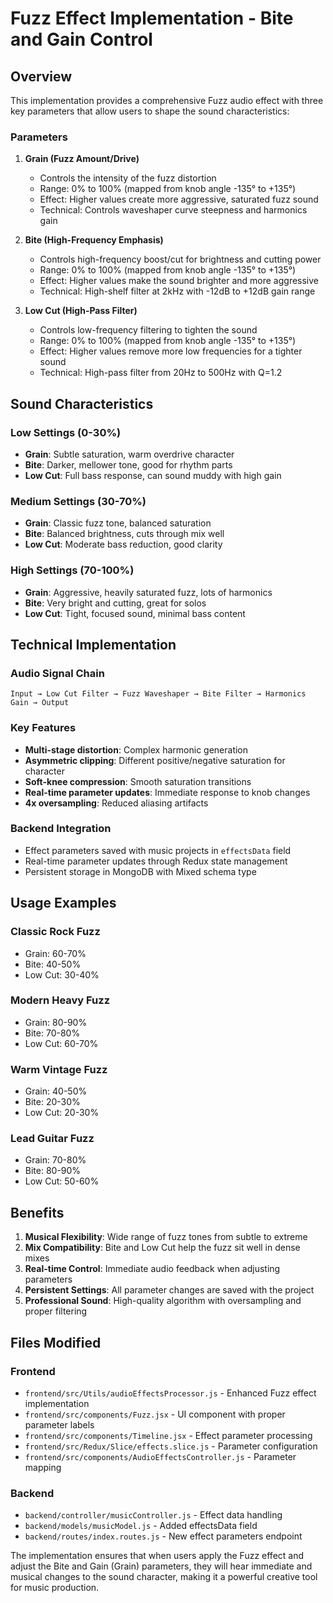 # Fuzz Effect Implementation - Bite and Gain Control

## Overview
This implementation provides a comprehensive Fuzz audio effect with three key parameters that allow users to shape the sound characteristics:

### Parameters

1. **Grain (Fuzz Amount/Drive)**
   - Controls the intensity of the fuzz distortion
   - Range: 0% to 100% (mapped from knob angle -135° to +135°)
   - Effect: Higher values create more aggressive, saturated fuzz sound
   - Technical: Controls waveshaper curve steepness and harmonics gain

2. **Bite (High-Frequency Emphasis)**
   - Controls high-frequency boost/cut for brightness and cutting power
   - Range: 0% to 100% (mapped from knob angle -135° to +135°)
   - Effect: Higher values make the sound brighter and more aggressive
   - Technical: High-shelf filter at 2kHz with -12dB to +12dB gain range

3. **Low Cut (High-Pass Filter)**
   - Controls low-frequency filtering to tighten the sound
   - Range: 0% to 100% (mapped from knob angle -135° to +135°)  
   - Effect: Higher values remove more low frequencies for a tighter sound
   - Technical: High-pass filter from 20Hz to 500Hz with Q=1.2

## Sound Characteristics

### Low Settings (0-30%)
- **Grain**: Subtle saturation, warm overdrive character
- **Bite**: Darker, mellower tone, good for rhythm parts
- **Low Cut**: Full bass response, can sound muddy with high gain

### Medium Settings (30-70%)
- **Grain**: Classic fuzz tone, balanced saturation
- **Bite**: Balanced brightness, cuts through mix well
- **Low Cut**: Moderate bass reduction, good clarity

### High Settings (70-100%)
- **Grain**: Aggressive, heavily saturated fuzz, lots of harmonics
- **Bite**: Very bright and cutting, great for solos
- **Low Cut**: Tight, focused sound, minimal bass content

## Technical Implementation

### Audio Signal Chain
```
Input → Low Cut Filter → Fuzz Waveshaper → Bite Filter → Harmonics Gain → Output
```

### Key Features
- **Multi-stage distortion**: Complex harmonic generation
- **Asymmetric clipping**: Different positive/negative saturation for character
- **Soft-knee compression**: Smooth saturation transitions  
- **Real-time parameter updates**: Immediate response to knob changes
- **4x oversampling**: Reduced aliasing artifacts

### Backend Integration
- Effect parameters saved with music projects in `effectsData` field
- Real-time parameter updates through Redux state management
- Persistent storage in MongoDB with Mixed schema type

## Usage Examples

### Classic Rock Fuzz
- Grain: 60-70%
- Bite: 40-50% 
- Low Cut: 30-40%

### Modern Heavy Fuzz
- Grain: 80-90%
- Bite: 70-80%
- Low Cut: 60-70%

### Warm Vintage Fuzz
- Grain: 40-50%
- Bite: 20-30%
- Low Cut: 20-30%

### Lead Guitar Fuzz
- Grain: 70-80%
- Bite: 80-90%
- Low Cut: 50-60%

## Benefits

1. **Musical Flexibility**: Wide range of fuzz tones from subtle to extreme
2. **Mix Compatibility**: Bite and Low Cut help the fuzz sit well in dense mixes
3. **Real-time Control**: Immediate audio feedback when adjusting parameters
4. **Persistent Settings**: All parameter changes are saved with the project
5. **Professional Sound**: High-quality algorithm with oversampling and proper filtering

## Files Modified

### Frontend
- `frontend/src/Utils/audioEffectsProcessor.js` - Enhanced Fuzz effect implementation
- `frontend/src/components/Fuzz.jsx` - UI component with proper parameter labels
- `frontend/src/components/Timeline.jsx` - Effect parameter processing
- `frontend/src/Redux/Slice/effects.slice.js` - Parameter configuration
- `frontend/src/components/AudioEffectsController.js` - Parameter mapping

### Backend  
- `backend/controller/musicController.js` - Effect data handling
- `backend/models/musicModel.js` - Added effectsData field
- `backend/routes/index.routes.js` - New effect parameters endpoint

The implementation ensures that when users apply the Fuzz effect and adjust the Bite and Gain (Grain) parameters, they will hear immediate and musical changes to the sound character, making it a powerful creative tool for music production.